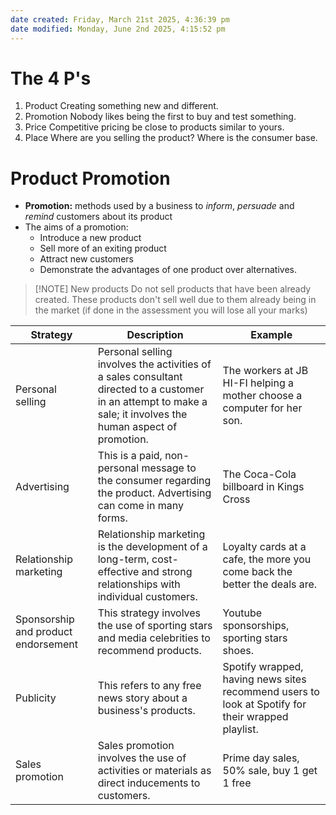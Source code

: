```yaml
---
date created: Friday, March 21st 2025, 4:36:39 pm
date modified: Monday, June 2nd 2025, 4:15:52 pm
---
```


# The 4 P's
1. Product
Creating something new and different.
2. Promotion
Nobody likes being the first to buy and test something.
3. Price
Competitive pricing be close to products similar to yours.
4. Place
Where are you selling the product? Where is the consumer base.
# Product Promotion
- **Promotion:** methods used by a business to *inform*, *persuade* and *remind* customers about its product
- The aims of a promotion:
	- Introduce a new product
	- Sell more of an exiting product
	- Attract new customers
	- Demonstrate the advantages of one product over alternatives.

> [!NOTE] New products
> Do not sell products that have been already created. These products don't sell well due to them already being in the market (if done in the assessment you will lose all your marks)

| Strategy                            | Description                                                                                                                                                    | Example                                                                                           |
| ----------------------------------- | -------------------------------------------------------------------------------------------------------------------------------------------------------------- | ------------------------------------------------------------------------------------------------- |
| Personal selling                    | Personal selling involves the activities of a sales consultant directed to a customer in an attempt to make a sale; it involves the human aspect of promotion. | The workers at JB HI-FI helping a mother choose a computer for her son.                           |
| Advertising                         | This is a paid, non-personal message to the consumer regarding the product. Advertising can come in many forms.                                                | The Coca-Cola billboard in Kings Cross                                                            |
| Relationship marketing              | Relationship marketing is the development of a long-term, cost-effective and strong relationships with individual customers.                                   | Loyalty cards at a cafe, the more you come back the better the deals are.                         |
| Sponsorship and product endorsement | This strategy involves the use of sporting stars and media celebrities to recommend products.                                                                  | Youtube sponsorships, sporting stars shoes.                                                       |
| Publicity                           | This refers to any free news story about a business's products.                                                                                                | Spotify wrapped, having news sites recommend users to look at Spotify for their wrapped playlist. |
| Sales promotion                     | Sales promotion involves the use of activities or materials as direct inducements to customers.                                                                | Prime day sales, 50% sale, buy 1 get 1 free                                                       |
